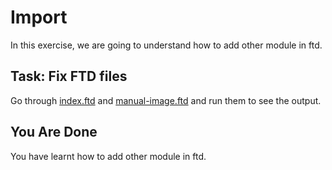 # Import

In this exercise, we are going to understand how to add other module in ftd.

## Task: Fix FTD files

Go through [index.ftd](index.ftd) and [manual-image.ftd](manual-image.ftd) and 
run them to see the output.

## You Are Done

You have learnt how to add other module in ftd.
